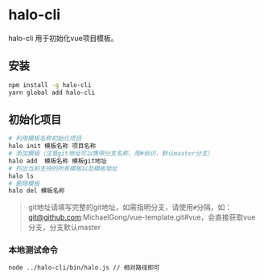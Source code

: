 # halo-cli
halo-cli 用于初始化vue项目模板。

## 安装
``` bash
npm install -g halo-cli
yarn global add halo-cli
```

## 初始化项目
``` bash
# 利用模板名称初始化项目
halo init 模板名称 项目名称
# 添加模板（注意git地址可以携带分支名称，用#标识，默认master分支）
halo add  模板名称 模板git地址
# 列出当前支持的所有模板以及模板地址
halo ls
# 删除模板
halo del 模板名称
```
> git地址请填写完整的git地址，如需指明分支，请使用`#`分隔，如：git@github.com:MichaelGong/vue-template.git#vue，会直接获取vue分支，分支默认master

### 本地测试命令
``` bash
node ../halo-cli/bin/halo.js // 相对路径即可
```
